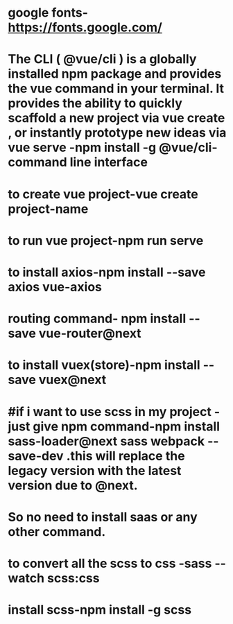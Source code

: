 # google fonts-https://fonts.google.com/

# The CLI ( @vue/cli ) is a globally installed npm package and provides the vue command in your terminal. It provides the ability to quickly scaffold a new project via vue create , or instantly prototype new ideas via vue serve -npm install -g @vue/cli-command line interface

# to create vue project-vue create project-name

# to run vue project-npm run serve

# to install axios-npm install --save axios vue-axios

# routing command- npm install --save vue-router@next

# to install vuex(store)-npm install --save vuex@next

# #if i want to use scss in my project -just give npm command-npm install sass-loader@next sass webpack --save-dev .this will replace the legacy version with the latest version due to @next.

# So no need to install saas or any other command.

# to convert all the scss to css -sass --watch scss:css

# install scss-npm install -g scss
